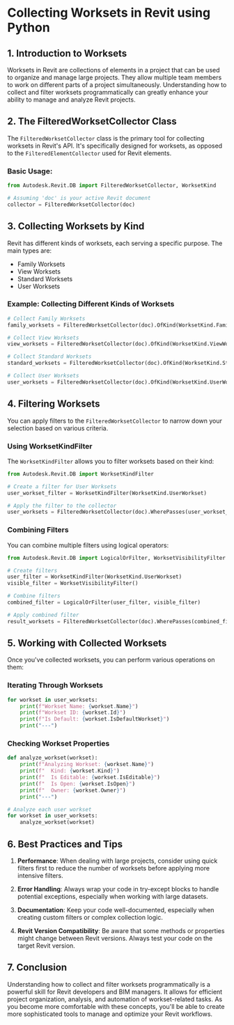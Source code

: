 # Collecting Worksets in Revit using Python

## 1. Introduction to Worksets

Worksets in Revit are collections of elements in a project that can be used to organize and manage large projects. They allow multiple team members to work on different parts of a project simultaneously. Understanding how to collect and filter worksets programmatically can greatly enhance your ability to manage and analyze Revit projects.

## 2. The FilteredWorksetCollector Class

The `FilteredWorksetCollector` class is the primary tool for collecting worksets in Revit's API. It's specifically designed for worksets, as opposed to the `FilteredElementCollector` used for Revit elements.

### Basic Usage:

```python
from Autodesk.Revit.DB import FilteredWorksetCollector, WorksetKind

# Assuming 'doc' is your active Revit document
collector = FilteredWorksetCollector(doc)
```

## 3. Collecting Worksets by Kind

Revit has different kinds of worksets, each serving a specific purpose. The main types are:

- Family Worksets
- View Worksets
- Standard Worksets
- User Worksets

### Example: Collecting Different Kinds of Worksets

```python
# Collect Family Worksets
family_worksets = FilteredWorksetCollector(doc).OfKind(WorksetKind.FamilyWorkset).ToWorksets()

# Collect View Worksets
view_worksets = FilteredWorksetCollector(doc).OfKind(WorksetKind.ViewWorkset).ToWorksets()

# Collect Standard Worksets
standard_worksets = FilteredWorksetCollector(doc).OfKind(WorksetKind.StandardWorkset).ToWorksets()

# Collect User Worksets
user_worksets = FilteredWorksetCollector(doc).OfKind(WorksetKind.UserWorkset).ToWorksets()
```

## 4. Filtering Worksets

You can apply filters to the `FilteredWorksetCollector` to narrow down your selection based on various criteria.

### Using WorksetKindFilter

The `WorksetKindFilter` allows you to filter worksets based on their kind:

```python
from Autodesk.Revit.DB import WorksetKindFilter

# Create a filter for User Worksets
user_workset_filter = WorksetKindFilter(WorksetKind.UserWorkset)

# Apply the filter to the collector
user_worksets = FilteredWorksetCollector(doc).WherePasses(user_workset_filter).ToWorksets()
```

### Combining Filters

You can combine multiple filters using logical operators:

```python
from Autodesk.Revit.DB import LogicalOrFilter, WorksetVisibilityFilter

# Create filters
user_filter = WorksetKindFilter(WorksetKind.UserWorkset)
visible_filter = WorksetVisibilityFilter()

# Combine filters
combined_filter = LogicalOrFilter(user_filter, visible_filter)

# Apply combined filter
result_worksets = FilteredWorksetCollector(doc).WherePasses(combined_filter).ToWorksets()
```

## 5. Working with Collected Worksets

Once you've collected worksets, you can perform various operations on them:

### Iterating Through Worksets

```python
for workset in user_worksets:
    print(f"Workset Name: {workset.Name}")
    print(f"Workset ID: {workset.Id}")
    print(f"Is Default: {workset.IsDefaultWorkset}")
    print("---")
```

### Checking Workset Properties

```python
def analyze_workset(workset):
    print(f"Analyzing Workset: {workset.Name}")
    print(f"  Kind: {workset.Kind}")
    print(f"  Is Editable: {workset.IsEditable}")
    print(f"  Is Open: {workset.IsOpen}")
    print(f"  Owner: {workset.Owner}")
    print("---")

# Analyze each user workset
for workset in user_worksets:
    analyze_workset(workset)
```

## 6. Best Practices and Tips

1. **Performance**: When dealing with large projects, consider using quick filters first to reduce the number of worksets before applying more intensive filters.

2. **Error Handling**: Always wrap your code in try-except blocks to handle potential exceptions, especially when working with large datasets.

3. **Documentation**: Keep your code well-documented, especially when creating custom filters or complex collection logic.

4. **Revit Version Compatibility**: Be aware that some methods or properties might change between Revit versions. Always test your code on the target Revit version.

## 7. Conclusion

Understanding how to collect and filter worksets programmatically is a powerful skill for Revit developers and BIM managers. It allows for efficient project organization, analysis, and automation of workset-related tasks. As you become more comfortable with these concepts, you'll be able to create more sophisticated tools to manage and optimize your Revit workflows.
